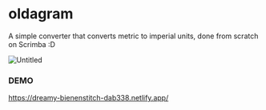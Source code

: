 # oldagram

A simple converter that converts metric to imperial units, done from scratch on Scrimba :D

![Untitled](https://github.com/user-attachments/assets/48125be1-c7bd-42c6-80d6-a0eb14f339ae)

### DEMO
https://dreamy-bienenstitch-dab338.netlify.app/
